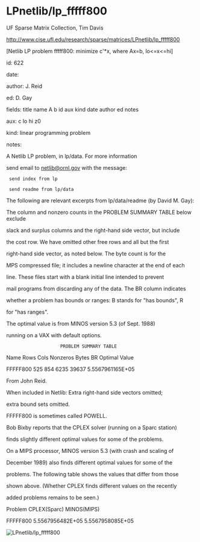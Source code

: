 # LPnetlib/lp_fffff800

 UF Sparse Matrix Collection, Tim Davis

 http://www.cise.ufl.edu/research/sparse/matrices/LPnetlib/lp_fffff800

 [Netlib LP problem fffff800: minimize c'*x, where Ax=b, lo<=x<=hi]

 id: 622

 date: 

 author: J. Reid

 ed: D. Gay

 fields: title name A b id aux kind date author ed notes

 aux: c lo hi z0

 kind: linear programming problem

 notes:

 A Netlib LP problem, in lp/data.  For more information                    

 send email to netlib@ornl.gov with the message:                           

                                                                           

 	 send index from lp                                                      

 	 send readme from lp/data                                                

                                                                           

 The following are relevant excerpts from lp/data/readme (by David M. Gay):

                                                                           

 The column and nonzero counts in the PROBLEM SUMMARY TABLE below exclude  

 slack and surplus columns and the right-hand side vector, but include     

 the cost row.  We have omitted other free rows and all but the first      

 right-hand side vector, as noted below.  The byte count is for the        

 MPS compressed file; it includes a newline character at the end of each   

 line.  These files start with a blank initial line intended to prevent    

 mail programs from discarding any of the data.  The BR column indicates   

 whether a problem has bounds or ranges:  B stands for "has bounds", R     

 for "has ranges".                                                         

                                                                           

 The optimal value is from MINOS version 5.3 (of Sept. 1988)               

 running on a VAX with default options.                                    

                                                                           

                        PROBLEM SUMMARY TABLE                              

                                                                           

 Name       Rows   Cols   Nonzeros    Bytes  BR      Optimal Value         

 FFFFF800    525    854     6235      39637        5.5567961165E+05        

                                                                           

 From John Reid.                                                           

 When included in Netlib: Extra right-hand side vectors omitted;           

 extra bound sets omitted.                                                 

 FFFFF800 is sometimes called POWELL.                                      

                                                                           

 Bob Bixby reports that the CPLEX solver (running on a Sparc station)      

 finds slightly different optimal values for some of the problems.         

 On a MIPS processor, MINOS version 5.3 (with crash and scaling of         

 December 1989) also finds different optimal values for some of the        

 problems.  The following table shows the values that differ from those    

 shown above.  (Whether CPLEX finds different values on the recently       

 added problems remains to be seen.)                                       

                                                                           

 Problem        CPLEX(Sparc)          MINOS(MIPS)                          

 FFFFF800     5.5567956482E+05     5.5567958085E+05                        

![LPnetlib/lp_fffff800](http://www2.research.att.com/~yifanhu/GALLERY/GRAPHS/GIF_SMALL/LPnetlib@lp_fffff800.gif)